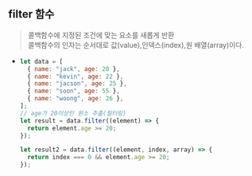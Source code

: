 ## filter 함수

> 콜백함수에 지정된 조건에 맞는 요소를 새롭게 반환<br>콜백함수의 인자는 순서대로 값(value),인덱스(index),원 배열(array)이다.

- ```javascript
  let data = [
    { name: "jack", age: 20 },
    { name: "kevin", age: 22 },
    { name: "jacson", age: 25 },
    { name: "soon", age: 55 },
    { name: "woong", age: 26 },
  ];
  // age가 20이상인 원소 추출(필터링)
  let result = data.filter((element) => {
    return element.age >= 20;
  });

  let result2 = data.filter((element, index, array) => {
    return index === 0 && element.age >= 20;
  });
  ```

